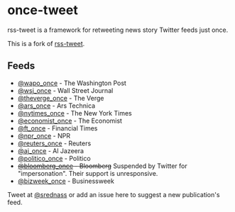 once-tweet
=========

rss-tweet is a framework for retweeting news story Twitter feeds just once.

This is a fork of [rss-tweet](https://github.com/sedenardi/rss-tweet).

## Feeds

- [@wapo_once](https://twitter.com/wapo_once) - The Washington Post
- [@wsj_once](https://twitter.com/wsj_once) - Wall Street Journal
- [@theverge_once](https://twitter.com/theverge_once) - The Verge
- [@ars_once](https://twitter.com/ars_once) - Ars Technica
- [@nytimes_once](https://twitter.com/nytimes_once) - The New York Times
- [@economist_once](https://twitter.com/economist_once) - The Economist
- [@ft_once](https://twitter.com/ft_once) - Financial Times
- [@npr_once](https://twitter.com/npr_once) - NPR
- [@reuters_once](https://twitter.com/reuters_once) - Reuters
- [@aj_once](https://twitter.com/aj_once) - Al Jazeera
- [@politico_once](https://twitter.com/politico_once) - Politico
- ~~[@bloomberg_once](https://twitter.com/bloomberg_once) - Bloomberg~~ Suspended by Twitter for "impersonation". Their support is unresponsive.
- [@bizweek_once](https://twitter.com/bizweek_once) - Businessweek

Tweet at [@srednass](https://twitter.com/srednass) or add an issue here to suggest a new publication's feed.
